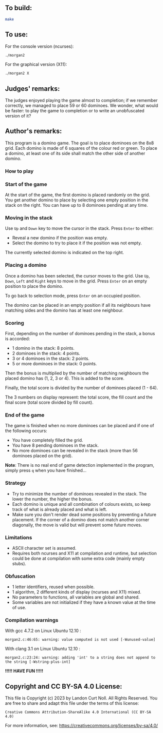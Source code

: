 ## To build:

```sh
make
```


## To use:

For the console version (ncurses):

```sh
./morgan2
```

For the graphical version (X11):

```sh
./morgan2 X
```


## Judges' remarks:

The judges enjoyed playing the game almost to completion; if we remember
correctly, we managed to place 59 or 60 dominoes. We wonder, what would be
faster: to play the game to completion or to write an unobfuscated version of
it?


## Author's remarks:

This program is a domino game. The goal is to place dominoes on the 8x8 grid.
Each domino is made of 6 squares of the colour red or green. To place a domino,
at least one of its side shall match the other side of another domino.


### How to play


### Start of the game

At the start of the game, the first domino is placed randomly on the grid. You
get another domino to place by selecting one empty position in the stack on the
right. You can have up to 8 dominoes pending at any time.


### Moving in the stack

Use `Up` and `Down` key to move the cursor in the stack. Press `Enter` to
either:

* Reveal a new domino if the position was empty.
* Select the domino to try to place it if the position was not empty.

The currently selected domino is indicated on the top right.


### Placing a domino

Once a domino has been selected, the cursor moves to the grid. Use `Up`, `Down`,
`Left` and `Right` keys to move in the grid. Press `Enter` on an empty position
to place the domino.

To go back to selection mode, press `Enter` on an occupied position.

The domino can be placed in an empty position if all its neighbours have
matching sides and the domino has at least one neighbour.


### Scoring

First, depending on the number of dominoes pending in the stack, a bonus is
accorded:

* 1 domino in the stack: 8 points.
* 2 dominoes in the stack: 4 points.
* 3 or 4 dominoes in the stack: 2 points.
* 5 or more dominoes in the stack: 0 points.

Then the bonus is multiplied by the number of matching neighbours the placed domino
has (1, 2, 3 or 4). This is added to the score.

Finally, the total score is divided by the number of dominoes placed (1 - 64).

The 3 numbers on display represent: the total score, the fill count and the
final score (total score divided by fill count).


### End of the game

The game is finished when no more dominoes can be placed and if one of the
following occurs:

* You have completely filled the grid.
* You have 8 pending dominoes in the stack.
* No more dominoes can be revealed in the stack (more than 56 dominoes placed on
the grid).

**Note**: There is no real end of game detection implemented in the program,
simply press `q` when you have finished...


### Strategy

* Try to minimize the number of dominoes revealed in the stack. The lower the
  number, the higher the bonus.
* Each domino is unique and all combination of colours exists, so keep track
  of what is already placed and what is left.
* Make sure you don't render dead some positions by preventing a future
  placement. If the corner of a domino does not match another corner diagonally,
  the move is valid but will prevent some future moves.


### Limitations

* ASCII character set is assumed.
* Requires both ncurses and X11 at compilation and runtime, but selection could
  be done at compilation with some extra code (mainly empty stubs).


### Obfuscation

* 1 letter identifiers, reused when possible.
* 1 algorithm, 2 different kinds of display (ncurses and X11) mixed.
* No parameters to functions, all variables are global and shared.
* Some variables are not initialized if they have a known value at the time of
  use.


### Compilation warnings

With gcc 4.7.2 on Linux Ubuntu 12.10 :

```
morgan2.c:46:65: warning: value computed is not used [-Wunused-value]
```

With clang 3.1 on Linux Ubuntu 12.10 :

```
morgan2.c:23:24: warning: adding 'int' to a string does not append to the string [-Wstring-plus-int]
```

**!!!!! HAVE FUN !!!!!**


## Copyright and CC BY-SA 4.0 License:

This file is Copyright (c) 2023 by Landon Curt Noll.  All Rights Reserved.
You are free to share and adapt this file under the terms of this license:

    Creative Commons Attribution-ShareAlike 4.0 International (CC BY-SA 4.0)

For more information, see: https://creativecommons.org/licenses/by-sa/4.0/
